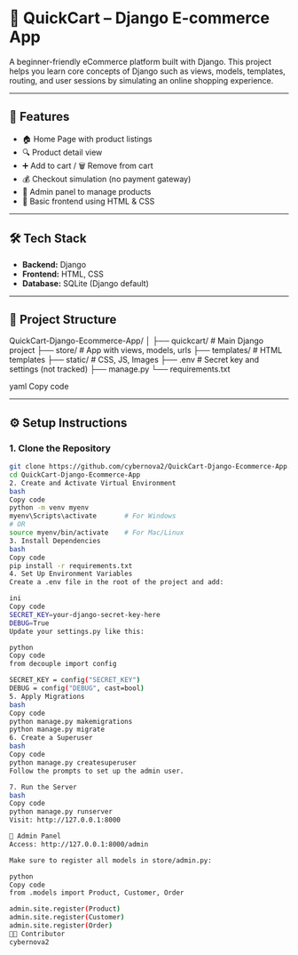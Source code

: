 # 🛒 QuickCart – Django E-commerce App

A beginner-friendly eCommerce platform built with Django. This project helps you learn core concepts of Django such as views, models, templates, routing, and user sessions by simulating an online shopping experience.

---

## 📌 Features

- 🏠 Home Page with product listings  
- 🔍 Product detail view  
- ➕ Add to cart / 🗑 Remove from cart  
- 💰 Checkout simulation (no payment gateway)  
- 🔐 Admin panel to manage products  
- 🎨 Basic frontend using HTML & CSS  

---

## 🛠 Tech Stack

- **Backend:** Django  
- **Frontend:** HTML, CSS  
- **Database:** SQLite (Django default)  

---

## 📁 Project Structure

QuickCart-Django-Ecommerce-App/
│
├── quickcart/ # Main Django project
├── store/ # App with views, models, urls
├── templates/ # HTML templates
├── static/ # CSS, JS, Images
├── .env # Secret key and settings (not tracked)
├── manage.py
└── requirements.txt

yaml
Copy code

---

## ⚙️ Setup Instructions

### 1. Clone the Repository

```bash
git clone https://github.com/cybernova2/QuickCart-Django-Ecommerce-App.git
cd QuickCart-Django-Ecommerce-App
2. Create and Activate Virtual Environment
bash
Copy code
python -m venv myenv
myenv\Scripts\activate       # For Windows
# OR
source myenv/bin/activate    # For Mac/Linux
3. Install Dependencies
bash
Copy code
pip install -r requirements.txt
4. Set Up Environment Variables
Create a .env file in the root of the project and add:

ini
Copy code
SECRET_KEY=your-django-secret-key-here
DEBUG=True
Update your settings.py like this:

python
Copy code
from decouple import config

SECRET_KEY = config("SECRET_KEY")
DEBUG = config("DEBUG", cast=bool)
5. Apply Migrations
bash
Copy code
python manage.py makemigrations
python manage.py migrate
6. Create a Superuser
bash
Copy code
python manage.py createsuperuser
Follow the prompts to set up the admin user.

7. Run the Server
bash
Copy code
python manage.py runserver
Visit: http://127.0.0.1:8000

🔐 Admin Panel
Access: http://127.0.0.1:8000/admin

Make sure to register all models in store/admin.py:

python
Copy code
from .models import Product, Customer, Order

admin.site.register(Product)
admin.site.register(Customer)
admin.site.register(Order)
👨‍💻 Contributor
cybernova2